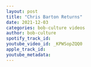 ```yaml
---
layout: post
title: "Chris Barton Returns"
date: 2021-12-03
categories: bob-culture videos
author: bob-culture
spotify_track_id: 
youtube_video_id: _KPWSopZQQ0
apple_track_id: 
youtube_metadata: 
---
```

